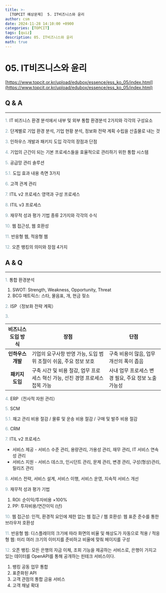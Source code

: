 ```yaml
---
title: >-
  [TOPCIT 예상문제]  5. IT비즈니스와 윤리
author: csm
date: 2024-11-28 14:10:00 +0900
categories: [TOPCIT]
tags: [quiz]
description: 05. IT비즈니스와 윤리
math: true
---
```


# 05. IT비즈니스와 윤리

[https://www.topcit.or.kr/upload/edubox/essence/ess_ko_05/index.html](https://www.topcit.or.kr/upload/edubox/essence/ess_ko_05/index.html)


## Q & A
---
<span style="color:#85a8b4"> 1.</span> IT 비즈니스 환경 분석에서 내부 및 외부 통합 환경분석 2가지와 각각의 구성요소

<span style="color:#85a8b4"> 2.</span> 단계별로 기업 환경 분석, 기업 현황 분석, 정보화 전략 계획 수립을 산출물로 내는 것    

<span style="color:#85a8b4"> 3.</span> 인하우스 개발과 패키지 도입 각각의 장점과 단점

<span style="color:#85a8b4"> 4.</span> 기업의 근간이 되는 기본 프로세스들을 효율적으로 관리하기 위한 통합 시스템      

<span style="color:#85a8b4"> 5.</span> 공급망 관리 솔루션      

<span style="color:#85a8b4"> 5.1.</span> 도입 효과 내용 측면 3가지 

<span style="color:#85a8b4"> 6.</span> 고객 관계 관리    

<span style="color:#85a8b4"> 7.</span> ITIL v2 프로세스 영역과 구성 프로세스  

<span style="color:#85a8b4"> 8.</span> ITIL v3 프로세스    

<span style="color:#85a8b4"> 9.</span> 재무적 성과 평가 기법 종류 2가지와 각각의 수식   

<span style="color:#85a8b4"> 10.</span> 웹 접근성, 웹 호환성   

<span style="color:#85a8b4"> 11.</span> 반응형 웹, 적응형 웹   

<span style="color:#85a8b4"> 12.</span> 오픈 뱅킹의 의미와 장점 4가지   

## A & Q
---
<span style="color:#85a8b4"> 1.</span> 통합 환경분석  
1) SWOT: Strength, Weakness, Opportunity, Threat  
2) BCG 매트릭스: 스타, 물음표, 개, 현금 젖소  

<span style="color:#85a8b4"> 2.</span> ISP（정보화 전략 계획）    

<span style="color:#85a8b4"> 3.</span> 


| 비즈니스 도입 방식 | 장점       | 단점       | 
|:----------------:|----------------|----------------|
| **인하우스 개발**   | 기업의 요구사항 반영 가능, 도입 범위 조절이 쉬움, 주요 정보 보호   | 구축 비용이 많음, 업무 개선의 폭이 좁음   |
| **패키지 도입**   | 구축 시간 및 비용 절감, 업무 프로세스 혁신 가능, 선진 경영 프로세스 접목 가능   | 사내 업무 프로세스 변경 필요, 주요 정보 노출 가능성   |

<span style="color:#85a8b4"> 4.</span> ERP（전사적 자원 관리）      

<span style="color:#85a8b4"> 5.</span> SCM      

<span style="color:#85a8b4"> 5.1.</span> 재고 관리 비용 절감 / 물류 및 운송 비용 절감 / 구매 및 발주 비용 절감   

<span style="color:#85a8b4"> 6.</span> CRM    

<span style="color:#85a8b4"> 7.</span> ITIL v2 프로세스  
- 서비스 제공 - 서비스 수준 관리, 용량관리, 가용성 관리, 재무 관리, IT 서비스 연속성 관리    
- 서비스 지원 - 서비스 데스크, 인시던트 관리, 문제 관리, 변경 관리, 구성(형상)관리, 릴리즈 관리    

<span style="color:#85a8b4"> 8.</span> 서비스 전략, 서비스 설계, 서비스 이행, 서비스 운영, 지속적 서비스 개선    

<span style="color:#85a8b4"> 9.</span> 재무적 성과 평가 기법  
1) ROI: 순이익/투자비용 $\times 100\%$  
2) PP: 투자비용/연간이익 (년)

<span style="color:#85a8b4"> 10.</span> 웹 접근성: 인적, 환경적 요인에 제한 없는 웹 접근 / 웹 호환성: 웹 표준 준수를 통한 브라우저 호환성   

<span style="color:#85a8b4"> 11.</span> 반응형 웹: 디스플레이의 크기에 따라 화면의 비율 및 해상도가 자동으로 적용 / 적응형 웹: 미리 여러 크기의 이미지를 준비하고 비율에 맞춰 페이지를 구성     

<span style="color:#85a8b4"> 12.</span> 오픈 뱅킹: 모든 은행의 자금 이체, 조회 기능을 제공하는 서비스로, 은행이 가지고 있는 데이터를 OpenAPI를 통해 공개하는 핀테크 서비스이다.  
1) 뱅킹 공동 업무 통합  
2) 표준화된 API  
3) 고객 관점의 통합 금융 서비스  
4) 고객 채널 확대  
  
